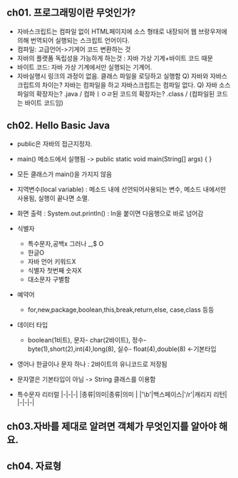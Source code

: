 ## ch01. 프로그래밍이란 무엇인가?
- 자바스크립트는 컴파일 없이 HTML페이지에 소스 형태로 내장되어 웹 브랑우저에 의해 번역되어 실행되는 스크립트 언어이다.
- 컴파일: 고급언어->기게어 코드 변환하는 것
- 자바의 플랫폼 독립성을 가능하게 하는것 : 자바 가상 기계+바이트 코드 때문
- 바이트 코드: 자바 가상 기계에서만 실행되는 기계어.
- 자바실행시 링크의 과정이 없음. 클래스 파일을 로딩하고 실행함
Q) 자바와 자바스크립트의 차이는? 자바는 컴파일을 하고 자바스크립트는 컴파일 없다.
Q) 자바 소스 파일의 확장자는? .java / 컴파ㅣㅇㄹ된 코드의 확장자는? .class / (컴파일된 코드는 바이트 코드임) 

## ch02. Hello Basic Java
- public은 자바의 접근지정자.
- main() 메소드에서 실행됨 -> public static void main(String[] args) { }
- 모든 클래스가 main()을 가지지 않음
- 지역변수(local variable) : 메소드 내에 선언되어사용되는 변수, 메소드 내에서만 사용됨, 실행이 끝나면 소멸.
- 화면 출력 : System.out.println() : ln을 붙이면 다음행으로 바로 넘어감
- 식별자
  - 특수문자,공백x 그러나 _,$ O
  - 한글O
  - 자바 언어 키워드X
  - 식별자 첫번째 숫자X
  - 대소문자 구별함
- 예약어
  - for,new,package,boolean,this,break,return,else, case,class 등등
- 데이터 타입
  - boolean(1비트), 문자- char(2바이트), 정수- byte(1),short(2),int(4),long(8), 실수- float(4),double(8) <-기본타입
- 영어나 한글이나 문자 하나 : 2바이트의 유니코드로 저장됨
- 문자열은 기본타입이 아님 -> String 클래스를 이용함

- 특수문자 리터럴
|-|-|-|
|종류|의미|종류|의미 |
|'\b'|백스페이스|'/r'|캐리지 리턴|
|-|-|-|

## ch03.자바를 제대로 알려면 객체가 무엇인지를 알아야 해요.

## ch04. 자료형
